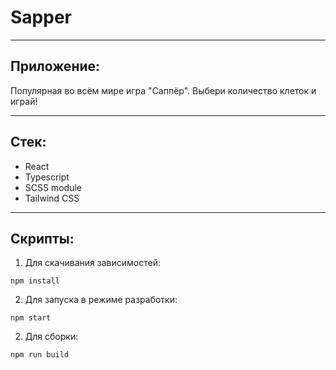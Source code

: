 # Sapper

***
## Приложение:
Популярная во всём мире игра "Саппёр". Выбери количество клеток и играй! 
***
## Стек:
  - React
  - Typescript
  - SCSS module
  - Tailwind CSS
***
## Скрипты:
1. Для скачивания зависимостей:
```
npm install
```
2. Для запуска в режиме разработки:
```
npm start
```
2. Для сборки:
```
npm run build
```